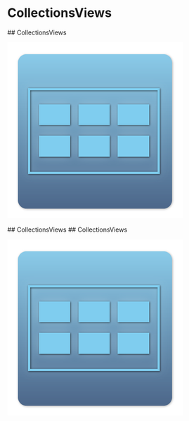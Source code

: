 # CollectionsViews

<slide>
## CollectionsViews

![](collectionviews.png "CollectionsViews") 

</slide>

<slide>
## CollectionsViews

</slide>
    
<slide>
## CollectionsViews

![](collectionviews.png "CollectionsViews") 

</slide>

